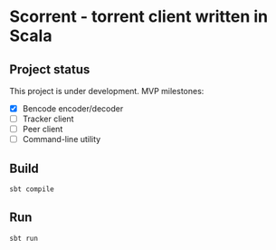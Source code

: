 # Scorrent - torrent client written in Scala
## Project status
This project is under development. 
MVP milestones:
- [x] Bencode encoder/decoder
- [ ] Tracker client
- [ ] Peer client
- [ ] Command-line utility
## Build
```bash
sbt compile
```
## Run
```bash
sbt run
```
